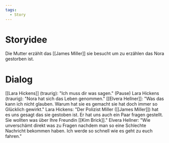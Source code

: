 ```yaml
---
tags:
  - Story
---
```

# Storyidee
Die Mutter erzählt das [[James Miller]] sie besucht um zu erzählen das Nora gestorben ist.
# Dialog
[[Lara Hickens]] (traurig): "Ich muss dir was sagen."
(Pause)
Lara Hickens (traurig): "Nora hat sich das Leben genommen."
[[Elvera Hellner]]: "Was das kann ich nicht glauben. Warum hat sie es gemacht sie hat doch immer so Glücklich gewirkt."
Lara Hickens: "Der Polizist Miller ([[James Miller]]) hat es uns gesagt das sie gestoben ist. Er hat uns auch ein Paar fragen gestellt. Sie wollten was über Ihre Freundin [[Kim Brick]]."
Elvera Hellner: "Wie unverschämt direkt was zu Fragen nachdem man so eine Schlechte Nachricht bekommen haben. Ich werde so schnell wie es geht zu euch fahren."








